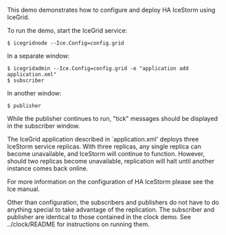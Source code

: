 This demo demonstrates how to configure and deploy HA IceStorm using
IceGrid.

To run the demo, start the IceGrid service:
```
$ icegridnode --Ice.Config=config.grid
```
In a separate window:
```
$ icegridadmin --Ice.Config=config.grid -e "application add application.xml"
$ subscriber
```
In another window:
```
$ publisher
```
While the publisher continues to run, "tick" messages should be
displayed in the subscriber window.

The IceGrid application described in `application.xml' deploys three
IceStorm service replicas. With three replicas, any single replica can
become unavailable, and IceStorm will continue to function. However,
should two replicas become unavailable, replication will halt until another
instance comes back online.

For more information on the configuration of HA IceStorm please see
the Ice manual.

Other than configuration, the subscribers and publishers do not have
to do anything special to take advantage of the replication. The
subscriber and publisher are identical to those contained in the clock
demo. See ../clock/README for instructions on running them.
